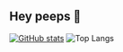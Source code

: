 ## Hey peeps 👋  
[![GitHub stats](https://github-readme-stats.vercel.app/api?username=muammarahlnn&show_icons=true&include_all_commits=true&count_private=true&theme=tokyonight)](https://github.com/muammarahlnn/github-readme-stats)
![Top Langs](https://github-readme-stats.vercel.app/api/top-langs/?username=muammarahlnn&layout=compact&langs_count=5&theme=tokyonight)
<!--
**muammarahlnn/muammarahlnn** is a ✨ _special_ ✨ repository because its `README.md` (this file) appears on your GitHub profile.

Here are some ideas to get you started:

- 🔭 I’m currently working on ...
- 🌱 I’m currently learning ...
- 👯 I’m looking to collaborate on ...
- 🤔 I’m looking for help with ...
- 💬 Ask me about ...
- 📫 How to reach me: ...
- 😄 Pronouns: ...
- ⚡ Fun fact: ...
-->
